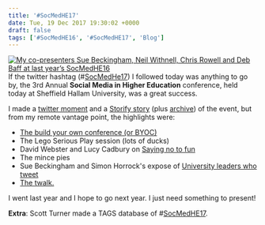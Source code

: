 ```yaml
---
title: '#SocMedHE17'
date: Tue, 19 Dec 2017 19:30:02 +0000
draft: false
tags: ['#SocMedHE16', '#SocMedHE17', 'Blog']
---
```


[![My co-presenters Sue Beckingham, Neil Withnell, Chris Rowell and Deb Baff at last year’s SocMedHE16](https://blog.cpjobling.net/wp-content/uploads/2017/12/img_1070.jpg)](https://blogs.shu.ac.uk/socmedhe/16-with-a-little-help-from-my-followers-facilitating-the-lthechat/)If the twitter hashtag (#[SocMedHe17](https://twitter.com/hashtag/SocMedHE17)) I followed today was anything to go by, the 3rd Annual **Social Media in Higher Education** conference, held today at Sheffield Hallam University, was a great success.

I made a [twitter moment](https://twitter.com/i/moments/943107368589692928) and a [Storify story](https://storify.com/cpjobling/socmedhe17) (plus [archive](https://cpjobling.github.io/stories/socmedhe17.html)) of the event, but from my remote vantage point, the highlights were:

*   [The build your own conference (or BYOC)](https://blogs.shu.ac.uk/socmedhe/byoc/)
*   The Lego Serious Play session (lots of ducks)
*   David Webster and Lucy Cadbury on [Saying no to fun](https://blogs.shu.ac.uk/socmedhe/saying-no-to-fun-putting-social-media-in-its-place/?doing_wp_cron=1513710473.1469919681549072265625)
*   The mince pies
*   Sue Beckingham and Simon Horrock's expose of [University leaders who tweet](https://blogs.shu.ac.uk/socmedhe/papers-at-socmedhe17/1779-2/)
*   [The twalk.](https://blogs.shu.ac.uk/socmedhe/papers-at-socmedhe17/walk-this-way-reflections-on-a-twalk/)

I went last year and I hope to go next year. I just need something to present!

**Extra**: Scott Turner made a TAGS database of #[SocMedHE17](https://hawksey.info/tagsexplorer/?key=1H99zO62IABY-iSgNme06N0S_PSsGU9OvPVRA6tLjgTo&gid=400689247).